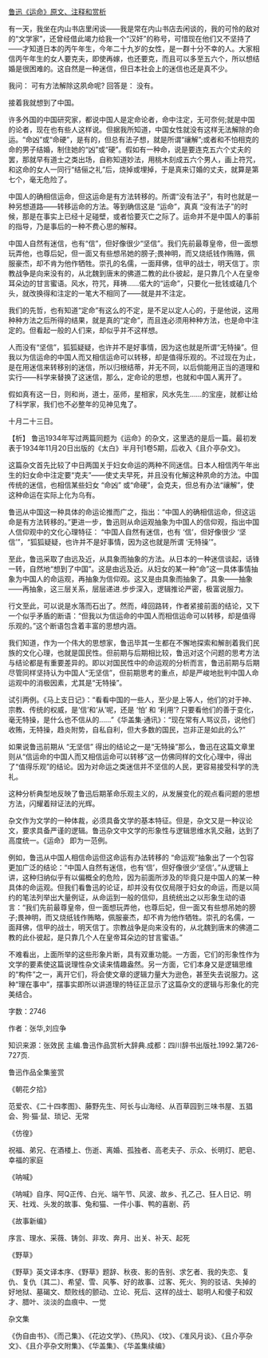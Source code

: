 [鲁迅《运命》原文、注释和赏析](https://www.vrrw.net/wx/9765.html)

有一天，我坐在内山书店里闲谈——我是常在内山书店去闲谈的，我的可怜的敌对的“文学家”，还曾经借此竭力给我一个“汉奸”的称号，可惜现在他们又不坚持了——才知道日本的丙午年生，今年二十九岁的女性，是一群十分不幸的人。大家相信丙午年生的女人要克夫，即使再嫁，也还要克，而且可以多至五六个，所以想结婚是很困难的。这自然是一种迷信，但日本社会上的迷信也还是真不少。

我问： 可有方法解除这夙命呢? 回答是： 没有。

接着我就想到了中国。

许多外国的中国研究家，都说中国人是定命论者，命中注定，无可奈何;就是中国的论者，现在也有些人这样说。但据我所知道，中国女性就没有这样无法解除的命运。“命凶”或“命硬”，是有的，但总有法子想，就是所谓“禳解”;或者和不怕相克的命的男子结婚，制住她的“凶”或“硬”。假如有一种命，说是要连克五六个丈夫的罢，那就早有道士之类出场，自称知道妙法，用桃木刻成五六个男人，画上符咒，和这命的女人一同行“结俪之礼”后，烧掉或埋掉，于是真来订婚的丈夫，就算是第七个，毫无危险了。

中国人的确相信运命，但这运命是有方法转移的。所谓“没有法子”，有时也就是一种另想道路——转移运命的方法。等到确信这是 “运命”，真真 “没有法子”的时候，那是在事实上已经十足碰壁，或者恰要灭亡之际了。运命并不是中国人的事前的指导，乃是事后的一种不费心思的解释。

中国人自然有迷信，也有“信”，但好像很少“坚信”。我们先前最尊皇帝，但一面想玩弄他，也尊后妃，但一面又有些想吊她的膀子;畏神明，而又烧纸钱作贿赂，佩服豪杰，却不肯为他作牺牲。崇孔的名儒，一面拜佛，信甲的战士，明天信丁。宗教战争是向来没有的，从北魏到唐末的佛道二教的此仆彼起，是只靠几个人在皇帝耳朵边的甘言蜜语。风水，符咒，拜祷……偌大的“运命”，只要化一批钱或磕几个头，就改换得和注定的一笔大不相同了——就是并不注定。

我们的先哲，也有知道“定命”有这么的不定，是不足以定人心的，于是他说，这用种种方法之后所得的结果，就是真的“定命”，而且连必须用种种方法，也是命中注定的。但看起一般的人们来，却似乎并不这样想。

人而没有“坚信”，狐狐疑疑，也许并不是好事情，因为这也就是所谓“无特操”。但我以为信运命的中国人而又相信运命可以转移，却是值得乐观的。不过现在为止，是在用迷信来转移别的迷信，所以归根结蒂，并无不同，以后倘能用正当的道理和实行——科学来替换了这迷信，那么，定命论的思想，也就和中国人离开了。

假如真有这一日，则和尚，道士，巫师，星相家，风水先生……的宝座，就都让给了科学家，我们也不必整年的见神见鬼了。

十月二十三日。



【析】 鲁迅1934年写过两篇同题为《运命》的杂文，这里选的是后一篇。最初发表于1934年11月20日出版的《太白》半月刊1卷5期，后收入《且介亭杂文》。

这篇杂文首先比较了中日两国关于妇女命运的两种不同迷信。日本人相信丙午年出生的妇女命中注定要“克夫”——使丈夫早死，并且没有化解这种夙命的方法。中国传统的迷信，也相信某些妇女 “命凶” 或“命硬”，会克夫，但总有办法“禳解”，使这种命运在实际上化为乌有。

鲁迅从中国这一种具体的命运论推而广之，指出：“中国人的确相信运命，但这运命是有方法转移的。”更进一步，鲁迅则从命运观抽象为中国人的信仰观，指出中国人信仰观中的文化心理特征： “中国人自然有迷信，也有 ‘信’，但好像很少 ‘坚信’”，“狐狐疑疑，也许并不是好事情，因为这也就是所谓 ‘无特操’”。

至此，鲁迅采取了由远及近，从具象而抽象的方法。从日本的一种迷信谈起，话锋一转，自然地“想到了中国”。这是由远及近。从妇女的某一种“命”这一具体事情抽象为中国人的命运观，再抽象为信仰观。这又是由具象而抽象了。具象——抽象——再抽象，这三层关系，层层递进.步步深入，逻辑推论严密，极富说服力。

行文至此，可以说是水落而石出了。然而，峰回路转，作者紧接前面的结论，又下一个似乎矛盾的断语：“但我以为信运命的中国人而相信运命可以转移，却是值得乐观的。”这个断语包含着丰富的思想内涵。

我们知道，作为一个伟大的思想家，鲁迅毕其一生都在不懈地探索和解剖着我们民族的文化心理，也就是国民性。但前期与后期相比较，鲁迅对这个问题的思考方法与结论都是有重要差异的。即以对国民性中的命运观的分析而言，鲁迅前期与后期尽管同样坚持认为中国人“无坚信”，但前期思考的重点，却是严峻地批判中国人命运观中的消极因素，尤其是“无特操”。

试引两例。《马上支日记》：“看看中国的一些人，至少是上等人，他们的对于神、宗教、传统的权威，是‘信’和‘从’呢，还是 ‘怕’ 和 ‘利用’? 只要看他们的善于变化，毫无特操，是什么也不信从的……”《华盖集·通讯》：“现在常有人骂议员，说他们收贿，无特操，趋炎附势，自私自利，但大多数的国民，岂非正是如此的么?”

如果说鲁迅前期从 “无坚信” 得出的结论之一是“无特操”那么，鲁迅在这篇文章里则从“信运命的中国人而又相信运命可以转移”这一仿佛同样的文化心理中，得出了“值得乐观”的结论。因为对命运之类迷信并不坚信的人民，更容易接受科学的洗礼。

这种分析典型地反映了鲁迅后期革命乐观主义的，从发展变化的观点看问题的思想方法，闪耀着辩证法的光辉。

杂文作为文学的一种体裁，必须具备文学的基本特征。但是，杂文又是一种议论文，要求具备严谨的逻辑。鲁迅杂文中文学的形象性与逻辑思维水乳交融，达到了高度统一。《运命》 即为一范例。

例如，鲁迅从中国人相信命运但这命运有办法转移的 “命运观”抽象出了一个包容更加广泛的结论：“中国人自然有迷信，也有‘信’，但好像很少‘坚信’。”从逻辑上讲，这种归纳似乎有以偏概全的危险，因为前面所涉及的毕竟只是中国人的某一种具体的命运观。但我们看鲁迅的论证，却并没有仅仅局限于妇女的命运，而是以简约的笔法列举出大量例证，从命运到一般的信仰，且统统出之以形象生动的语言：“我们先前最尊皇帝，但一面想玩弄他，也尊后妃，但一面又有些想吊她的膀子;畏神明，而又烧纸钱作贿略，佩服豪杰，却不肯为他作牺牲。崇孔的名儒，一面拜佛，信甲的战士，明天信丁。宗教战争是向来没有的，从北魏到唐末的佛道二教的此仆彼起，是只靠几个人在皇帝耳朵边的甘言蜜语。”

不难看出，上面所举的这些形象片断，具有双重功能。一方面，它们的形象性作为文学的要素使这篇说理性杂文读来情趣盎然。另一方面，它们本身又是逻辑思维的“构件”之一，离开它们，将会使文章的逻辑力量大为逊色，甚至失去说服力。这种“理在事中”，摆事实即所以讲道理的特征正显示了这篇杂文的逻辑与形象化的完美结合。

字数：2746

作者：张华,刘应争

知识来源：张效民 主编.鲁迅作品赏析大辞典.成都：四川辞书出版社.1992.第726-727页.

鲁迅作品全集鉴赏

《朝花夕拾》

范爱农、《二十四孝图》、藤野先生、阿长与山海经、从百草园到三味书屋、五猖会、狗·猫·鼠、琐记、无常

《仿徨》

祝福、弟兄、在酒楼上、伤逝、离婚、孤独者、高老夫子、示众、长明灯、肥皂、幸福的家庭

《呐喊》

《呐喊》自序、阿Q正传、白光、端午节、风波、故乡、孔乙己、狂人日记、明天、社戏、头发的故事、兔和猫、一件小事、鸭的喜剧、药

《故事新编》

序言、理水、采薇、铸剑、非攻、奔月、出关、补天、起死

《野草》

《野草》英文译本序、《野草》题辞、秋夜、影的告别、求乞者、我的失恋、复仇、复仇〔其二〕、希望、雪、风筝、好的故事、过客、死火、狗的驳诘、失掉的好地狱、墓碣文、颓败线的颤动、立论、死后、这样的战士、聪明人和傻子和奴才、腊叶、淡淡的血痕中、一觉

杂文集

《伪自由书》、《而己集》、《花边文学》、《热风》、《坟》、《准风月谈》、《且介亭杂文》、《且介亭杂文附集》、《华盖集》、《华盖集续编》

